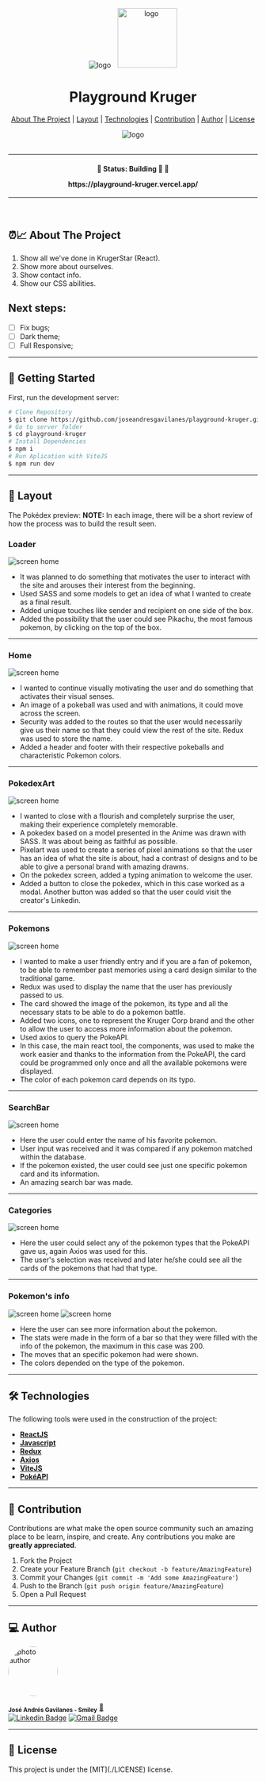 <div align="center">
  <img alt="logo"  src="../playground-kruger/public/smiley.png" style="margin-right: 10px" >
  <img alt="logo"  src="../playground-kruger/public/logo.png" width="120px" >
</div>

<h1 align="center">
    Playground Kruger
</h1>

<p align="center">
  <a href="#about-the-project">About The Project</a> |
  <a href="#layout">Layout</a> |
  <a href="#technologies">Technologies</a> |
  <a href="#contribution">Contribution</a> |
  <a href="#author">Author</a> |
  <a href="#license">License</a>
</p>

<div align="center">
  <img alt="logo"  src="../playground-kruger/public/preview.png">
</div>

</br>

---

<h4 align="center">
	🚧 Status: Building 🚀  🚧

  <p align="center">https://playground-kruger.vercel.app/</p>

</h4>

---

</br>

<h2 id="about-the-project" > ⏰📈 About The Project </h2>

1. Show all we've done in KrugerStar (React).
2. Show more about ourselves.
3. Show contact info.
4. Show our CSS abilities.

## Next steps:

- [ ] Fix bugs;
- [ ] Dark theme;
- [ ] Full Responsive;

---

## 🚀 Getting Started

First, run the development server:

```bash
# Clone Repository
$ git clone https://github.com/joseandresgavilanes/playground-kruger.git
# Go to server folder
$ cd playground-kruger
# Install Dependencies
$ npm i
# Run Aplication with ViteJS
$ npm run dev
```

---

<h2 id="layout" >🎨  Layout </h2>

The Pokédex preview:
**NOTE:** In each image, there will be a short review of how the process was to build the result seen.

### Loader

![screen home](../pokedex-frontend//public/images/BuildingProcess/loader.png)

- It was planned to do something that motivates the user to interact with the site and arouses their interest from the beginning.
- Used SASS and some models to get an idea of ​​what I wanted to create as a final result.
- Added unique touches like sender and recipient on one side of the box.
- Added the possibility that the user could see Pikachu, the most famous pokemon, by clicking on the top of the box.

---

### Home

![screen home](../pokedex-frontend//public/images/BuildingProcess/home.png)

- I wanted to continue visually motivating the user and do something that activates their visual senses.
- An image of a pokeball was used and with animations, it could move across the screen.
- Security was added to the routes so that the user would necessarily give us their name so that they could view the rest of the site. Redux was used to store the name.
- Added a header and footer with their respective pokeballs and characteristic Pokemon colors.

---

### PokedexArt

![screen home](../pokedex-frontend//public/images/BuildingProcess/pokedexArt.png)

- I wanted to close with a flourish and completely surprise the user, making their experience completely memorable.
- A pokedex based on a model presented in the Anime was drawn with SASS. It was about being as faithful as possible.
- Pixelart was used to create a series of pixel animations so that the user has an idea of ​​what the site is about, had a contrast of designs and to be able to give a personal brand with amazing drawns.
- On the pokedex screen, added a typing animation to welcome the user.
- Added a button to close the pokedex, which in this case worked as a modal. Another button was added so that the user could visit the creator's Linkedin.

---

### Pokemons

![screen home](../pokedex-frontend//public/images/BuildingProcess/pokemons.png)

- I wanted to make a user friendly entry and if you are a fan of pokemon, to be able to remember past memories using a card design similar to the traditional game.
- Redux was used to display the name that the user has previously passed to us.
- The card showed the image of the pokemon, its type and all the necessary stats to be able to do a pokemon battle.
- Added two icons, one to represent the Kruger Corp brand and the other to allow the user to access more information about the pokemon.
- Used axios to query the PokeAPI.
- In this case, the main react tool, the components, was used to make the work easier and thanks to the information from the PokeAPI, the card could be programmed only once and all the available pokemons were displayed.
- The color of each pokemon card depends on its typo.

---

### SearchBar

![screen home](../pokedex-frontend//public/images/BuildingProcess/searchByName.png)

- Here the user could enter the name of his favorite pokemon.
- User input was received and it was compared if any pokemon matched within the database.
- If the pokemon existed, the user could see just one specific pokemon card and its information.
- An amazing search bar was made.

---

### Categories

![screen home](../pokedex-frontend//public/images/BuildingProcess/categories.png)

- Here the user could select any of the pokemon types that the PokeAPI gave us, again Axios was used for this.
- The user's selection was received and later he/she could see all the cards of the pokemons that had that type.

---

### Pokemon's info

![screen home](../pokedex-frontend//public/images/BuildingProcess/pokemonInfo.png)
![screen home](../pokedex-frontend//public/images/BuildingProcess/movements.png)

- Here the user can see more information about the pokemon.
- The stats were made in the form of a bar so that they were filled with the info of the pokemon, the maximum in this case was 200.
- The moves that an specific pokemon had were shown.
- The colors depended on the type of the pokemon.

---

<h2 id="technologies"> 🛠 Technologies </h2>

The following tools were used in the construction of the project:

- **[ReactJS](https://reactjs.org)**
- **[Javascript](https://www.javascript.com/)**
- **[Redux](https://redux.js.org/)**
- **[Axios](https://github.com/axios/axios)**
- **[ViteJS](https://vitejs.dev/)**
- **[PokéAPI](https://pokeapi.co/)**

---

<h2 id="contribution"> 💪 Contribution </h2>

Contributions are what make the open source community such an amazing place to be learn, inspire, and create. Any contributions you make are **greatly appreciated**.

1. Fork the Project
2. Create your Feature Branch (`git checkout -b feature/AmazingFeature`)
3. Commit your Changes (`git commit -m 'Add some AmazingFeature'`)
4. Push to the Branch (`git push origin feature/AmazingFeature`)
5. Open a Pull Request

---

<h2 id="author"> 💻 Author </h2>

<img style="border-radius: 50% !important;" src="../pokedex-frontend/public/images/Home/pepe.jpg" width="100px;" alt="photo author"/>

<sub><b>José Andrés Gavilanes - Smiley</b></sub></a> <a href="https://www.linkedin.com/in/jose-andres-gavilanes-2954691b5/" title="jose`s linkedin">🚀</a>
<br />
[![Linkedin Badge](https://img.shields.io/badge/-Jose-1692B4?style=for-the-badge&logo=Linkedin&logoColor=white&link=https://www.linkedin.com/in/kelwyoliveira/)](https://www.linkedin.com/in/jose-andres-gavilanes-2954691b5/)
[![Gmail Badge](https://img.shields.io/badge/-joseandresgavilanes2012@gmail.com-4682B4?style=for-the-badge&logo=Gmail&logoColor=white&link=mailto:joseandresgavilanes2012@gmail.com)](mailto:joseandresgavilanes2012@gmail.com)

---

<h2 id="license"> 📝 License </h2>
This project is under the [MIT](./LICENSE) license.
